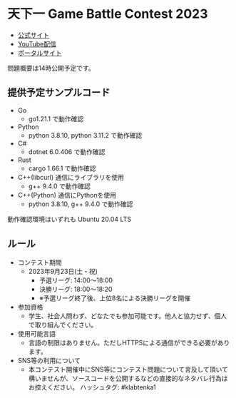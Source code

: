 # 天下一 Game Battle Contest 2023

- [公式サイト](https://tenka1.klab.jp/2023/)
- [YouTube配信](https://www.youtube.com/watch?v=PxG2794Ujfg)
- [ポータルサイト](https://gbc2023.tenka1.klab.jp/portal/index.html)

問題概要は14時公開予定です。

## 提供予定サンプルコード

- Go
  - go1.21.1 で動作確認
- Python
  - python 3.8.10, python 3.11.2 で動作確認
- C#
  - dotnet 6.0.406 で動作確認
- Rust
  - cargo 1.66.1 で動作確認
- C++(libcurl) 通信にライブラリを使用
  - g++ 9.4.0 で動作確認
- C++(Python) 通信にPythonを使用
  - python 3.8.10, g++ 9.4.0 で動作確認


動作確認環境はいずれも Ubuntu 20.04 LTS

## ルール

- コンテスト期間
  - 2023年9月23日(土・祝)
    - 予選リーグ: 14:00～18:00
    - 決勝リーグ: 18:00～18:20
    - ※予選リーグ終了後、上位8名による決勝リーグを開催
- 参加資格
  - 学生、社会人問わず、どなたでも参加可能です。他人と協力せず、個人で取り組んでください。
- 使用可能言語
  - 言語の制限はありません。ただしHTTPSによる通信ができる必要があります。
- SNS等の利用について
  - 本コンテスト開催中にSNS等にコンテスト問題について言及して頂いて構いませんが、ソースコードを公開するなどの直接的なネタバレ行為はお控えください。
ハッシュタグ: #klabtenka1
